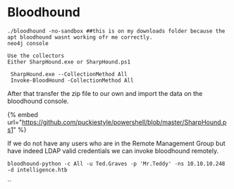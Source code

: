 # Bloodhound

```
./bloodhound -no-sandbox ##this is on my downloads folder because the apt bloodhound wasnt working ofr me correctly.
neo4j console 

Use the collectors 
Either SharpHound.exe or SharpHound.ps1

 SharpHound.exe --CollectionMethod All
 Invoke-BloodHound -CollectionMethod All
```

After that transfer the zip file to our own and import the data on the bloodhound console.

{% embed url="https://github.com/puckiestyle/powershell/blob/master/SharpHound.ps1" %}

If we do not have any users who are in the Remote Management Group but have indeed LDAP valid credentials we can invoke bloodhound remotely.&#x20;

`bloodhound-python -c All -u Ted.Graves -p 'Mr.Teddy' -ns 10.10.10.248 -d intelligence.htb`

``
